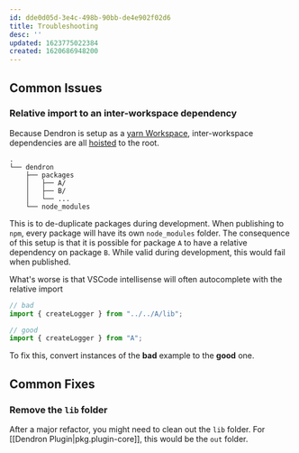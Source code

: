 ```yaml
---
id: dde0d05d-3e4c-498b-90bb-de4e902f02d6
title: Troubleshooting
desc: ''
updated: 1623775022384
created: 1620686948200
---
```



## Common Issues

### Relative import to an inter-workspace dependency

Because Dendron is setup as a [yarn Workspace](https://classic.yarnpkg.com/en/docs/workspaces/), inter-workspace dependencies are all [hoisted](https://github.com/lerna/lerna/blob/main/doc/hoist.md) to the root.

```
.
└── dendron
    ├── packages
    │   ├── A/
    │   ├── B/
    │   └── ...
    └── node_modules
```

This is to de-duplicate packages during development. When publishing to `npm`, every package will have its own `node_modules` folder. The consequence of this setup is that it is possible for package `A` to have a relative dependency on package `B`. While valid during development, this would fail when published. 

What's worse is that VSCode intellisense will often autocomplete with the relative import

```ts
// bad
import { createLogger } from "../../A/lib";

// good
import { createLogger } from "A";
```

To fix this, convert instances of the **bad** example to the **good** one.


## Common Fixes

### Remove the `lib` folder

After a major refactor, you might need to clean out the `lib` folder. For [[Dendron Plugin|pkg.plugin-core]], this would be the `out` folder.
